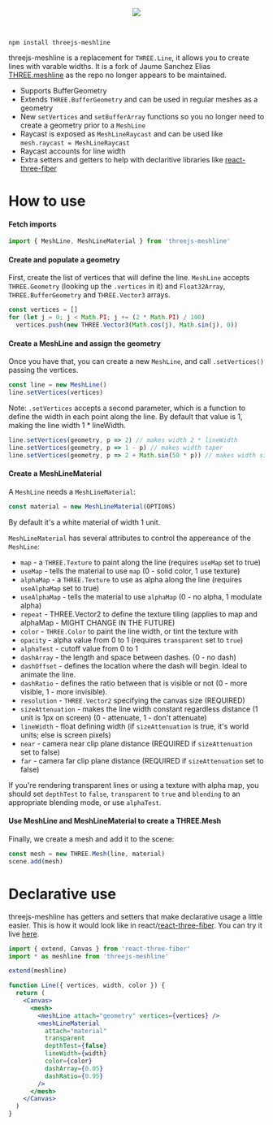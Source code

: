 <p align="center">
	<a href="https://codesandbox.io/s/react-three-fiber-threejs-meshline-example-vl221"><img src="https://imgur.com/mZikTAH.gif" /></a>
</p>
<br />

    npm install threejs-meshline

threejs-meshline is a replacement for `THREE.Line`, it allows you to create lines with varable widths. It is a fork of Jaume Sanchez Elias [THREE.meshline](https://github.com/spite/THREE.MeshLine) as the repo no longer appears to be maintained.

- Supports BufferGeometry
- Extends `THREE.BufferGeometry` and can be used in regular meshes as a geometry
- New `setVertices` and `setBufferArray` functions so you no longer need to create a geometry prior to a `MeshLine`
- Raycast is exposed as `MeshLineRaycast` and can be used like `mesh.raycast = MeshLineRaycast`
- Raycast accounts for line width
- Extra setters and getters to help with declaritive libraries like [react-three-fiber](https://github.com/react-spring/react-three-fiber)

# How to use

#### Fetch imports

```js
import { MeshLine, MeshLineMaterial } from 'threejs-meshline'
```

#### Create and populate a geometry

First, create the list of vertices that will define the line. `MeshLine` accepts `THREE.Geometry` (looking up the `.vertices` in it) and `Float32Array`, `THREE.BufferGeometry` and `THREE.Vector3` arrays.

```js
const vertices = []
for (let j = 0; j < Math.PI; j += (2 * Math.PI) / 100)
  vertices.push(new THREE.Vector3(Math.cos(j), Math.sin(j), 0))
```

#### Create a MeshLine and assign the geometry

Once you have that, you can create a new `MeshLine`, and call `.setVertices()` passing the vertices.

```js
const line = new MeshLine()
line.setVertices(vertices)
```

Note: `.setVertices` accepts a second parameter, which is a function to define the width in each point along the line. By default that value is 1, making the line width 1 \* lineWidth.

```js
line.setVertices(geometry, p => 2) // makes width 2 * lineWidth
line.setVertices(geometry, p => 1 - p) // makes width taper
line.setVertices(geometry, p => 2 + Math.sin(50 * p)) // makes width sinusoidal
```

#### Create a MeshLineMaterial

A `MeshLine` needs a `MeshLineMaterial`:

```js
const material = new MeshLineMaterial(OPTIONS)
```

By default it's a white material of width 1 unit.

`MeshLineMaterial` has several attributes to control the appereance of the `MeshLine`:

- `map` - a `THREE.Texture` to paint along the line (requires `useMap` set to true)
- `useMap` - tells the material to use `map` (0 - solid color, 1 use texture)
- `alphaMap` - a `THREE.Texture` to use as alpha along the line (requires `useAlphaMap` set to true)
- `useAlphaMap` - tells the material to use `alphaMap` (0 - no alpha, 1 modulate alpha)
- `repeat` - THREE.Vector2 to define the texture tiling (applies to map and alphaMap - MIGHT CHANGE IN THE FUTURE)
- `color` - `THREE.Color` to paint the line width, or tint the texture with
- `opacity` - alpha value from 0 to 1 (requires `transparent` set to `true`)
- `alphaTest` - cutoff value from 0 to 1
- `dashArray` - the length and space between dashes. (0 - no dash)
- `dashOffset` - defines the location where the dash will begin. Ideal to animate the line.
- `dashRatio` - defines the ratio between that is visible or not (0 - more visible, 1 - more invisible).
- `resolution` - `THREE.Vector2` specifying the canvas size (REQUIRED)
- `sizeAttenuation` - makes the line width constant regardless distance (1 unit is 1px on screen) (0 - attenuate, 1 - don't attenuate)
- `lineWidth` - float defining width (if `sizeAttenuation` is true, it's world units; else is screen pixels)
- `near` - camera near clip plane distance (REQUIRED if `sizeAttenuation` set to false)
- `far` - camera far clip plane distance (REQUIRED if `sizeAttenuation` set to false)

If you're rendering transparent lines or using a texture with alpha map, you should set `depthTest` to `false`, `transparent` to `true` and `blending` to an appropriate blending mode, or use `alphaTest`.

#### Use MeshLine and MeshLineMaterial to create a THREE.Mesh

Finally, we create a mesh and add it to the scene:

```js
const mesh = new THREE.Mesh(line, material)
scene.add(mesh)
```

# Declarative use

threejs-meshline has getters and setters that make declarative usage a little easier. This is how it would look like in react/[react-three-fiber](https://github.com/drcmda/react-three-fiber). You can try it live [here](https://codesandbox.io/s/react-three-fiber-threejs-meshline-example-vl221).

```jsx
import { extend, Canvas } from 'react-three-fiber'
import * as meshline from 'threejs-meshline'

extend(meshline)

function Line({ vertices, width, color }) {
  return (
    <Canvas>
      <mesh>
        <meshLine attach="geometry" vertices={vertices} />
        <meshLineMaterial
          attach="material"
          transparent
          depthTest={false}
          lineWidth={width}
          color={color}
          dashArray={0.05}
          dashRatio={0.95}
        />
      </mesh>
    </Canvas>
  )
}
```

